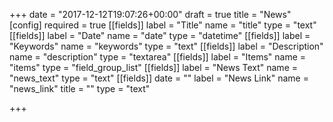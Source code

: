 +++
date = "2017-12-12T19:07:26+00:00"
draft = true
title = "News"
[config]
required = true
[[fields]]
label = "Title"
name = "title"
type = "text"
[[fields]]
label = "Date"
name = "date"
type = "datetime"
[[fields]]
label = "Keywords"
name = "keywords"
type = "text"
[[fields]]
label = "Description"
name = "description"
type = "textarea"
[[fields]]
label = "Items"
name = "items"
type = "field_group_list"
[[fields]]
label = "News Text"
name = "news_text"
type = "text"
[[fields]]
date = ""
label = "News Link"
name = "news_link"
title = ""
type = "text"

+++
